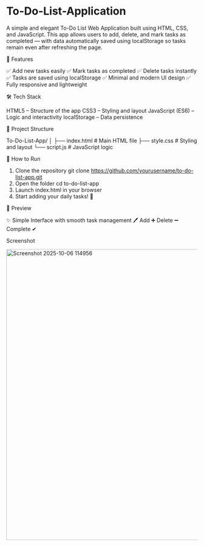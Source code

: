 # To-Do-List-Application
A simple and elegant To-Do List Web Application built using HTML, CSS, and JavaScript. This app allows users to add, delete, and mark tasks as completed — with data automatically saved using localStorage so tasks remain even after refreshing the page.

🌟 Features

✅ Add new tasks easily
✅ Mark tasks as completed
✅ Delete tasks instantly
✅ Tasks are saved using localStorage
✅ Minimal and modern UI design
✅ Fully responsive and lightweight

🛠 Tech Stack

HTML5 – Structure of the app
CSS3 – Styling and layout
JavaScript (ES6) – Logic and interactivity
localStorage – Data persistence

📁 Project Structure

To-Do-List-App/
│
├── index.html        # Main HTML file
├── style.css         # Styling and layout
└── script.js         # JavaScript logic


🚀 How to Run

1. Clone the repository
git clone https://github.com/yourusername/to-do-list-app.git
2. Open the folder
cd to-do-list-app
3. Launch index.html in your browser
4. Start adding your daily tasks! 🎯


📸 Preview

✨ Simple Interface with smooth task management
🖊 Add ➕ Delete ➖ Complete ✔


Screenshot

<img width="1360" height="767" alt="Screenshot 2025-10-06 114956" src="https://github.com/user-attachments/assets/ec2f901a-18f4-4b51-83ba-749685a88d6a" />



